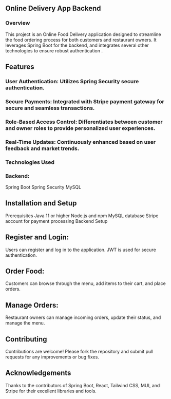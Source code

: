 
## Online Delivery App Backend
### Overview
This project is an Online Food Delivery application designed to streamline the food ordering process for both customers and restaurant owners. It leverages Spring Boot for the backend, and integrates several other technologies to ensure robust authentication .

## Features
### User Authentication: Utilizes Spring Security secure authentication.
### Secure Payments: Integrated with Stripe payment gateway for secure and seamless transactions.
### Role-Based Access Control: Differentiates between customer and owner roles to provide personalized user experiences.
### Real-Time Updates: Continuously enhanced based on user feedback and market trends.
### Technologies Used
### Backend:
Spring Boot
Spring Security
MySQL
## Installation and Setup
Prerequisites
Java 11 or higher
Node.js and npm
MySQL database
Stripe account for payment processing
Backend Setup
## Register and Login:
Users can register and log in to the application. JWT is used for secure authentication.
## Order Food:
Customers can browse through the menu, add items to their cart, and place orders.
## Manage Orders:
Restaurant owners can manage incoming orders, update their status, and manage the menu.
## Contributing
Contributions are welcome! Please fork the repository and submit pull requests for any improvements or bug fixes.

## Acknowledgements
Thanks to the contributors of Spring Boot, React, Tailwind CSS, MUI, and Stripe for their excellent libraries and tools.


